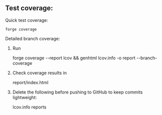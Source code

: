 ## Test coverage:

Quick test coverage:

    forge coverage

Detailed branch coverage:

1. Run 
    
    forge coverage --report lcov && genhtml lcov.info -o report --branch-coverage

2. Check coverage results in

    report/index.html
    
3. Delete the following before pushing to GitHub to keep commits lightweight:

    lcov.info
    reports
